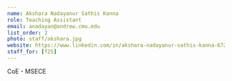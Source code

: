 ```yaml
---
name: Akshara Nadayanur Sathis Kanna
role: Teaching Assistant
email: anadayan@andrew.cmu.edu
list_order: 2
photo: staff/akshara.jpg
website: https://www.linkedin.com/in/akshara-nadayanur-sathis-kanna-6724681ba/
staff_for: [f25]
---
```

CoE - MSECE